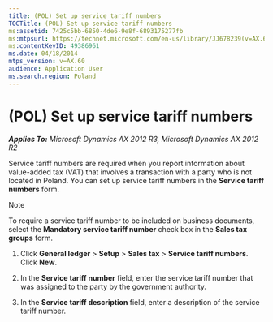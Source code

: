 ```yaml
---
title: (POL) Set up service tariff numbers
TOCTitle: (POL) Set up service tariff numbers
ms:assetid: 7425c5bb-6850-4de6-9e8f-6893175277fb
ms:mtpsurl: https://technet.microsoft.com/en-us/library/JJ678239(v=AX.60)
ms:contentKeyID: 49386961
ms.date: 04/18/2014
mtps_version: v=AX.60
audience: Application User
ms.search.region: Poland
---
```


# (POL) Set up service tariff numbers 


_**Applies To:** Microsoft Dynamics AX 2012 R3, Microsoft Dynamics AX 2012 R2_

Service tariff numbers are required when you report information about value-added tax (VAT) that involves a transaction with a party who is not located in Poland. You can set up service tariff numbers in the **Service tariff numbers** form.


> [!NOTE]
> <P>To require a service tariff number to be included on business documents, select the <STRONG>Mandatory service tariff number</STRONG> check box in the <STRONG>Sales tax groups</STRONG> form.</P>



1.  Click **General ledger** \> **Setup** \> **Sales tax** \> **Service tariff numbers**. Click **New**.

2.  In the **Service tariff number** field, enter the service tariff number that was assigned to the party by the government authority.

3.  In the **Service tariff description** field, enter a description of the service tariff number.

  


